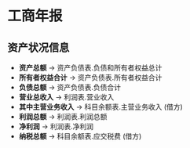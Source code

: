 # 工商年报

## 资产状况信息

- **资产总额** -> 资产负债表.负债和所有者权益总计
- **所有者权益合计** -> 资产负债表.所有者权益合计
- **负债总额** -> 资产负债表.负债合计
- **营业总收入** -> 利润表.营业收入
- **其中主营业务收入** -> 科目余额表.主营业务收入 (借方)
- **利润总额** -> 利润表.利润总额
- **净利润** -> 利润表.净利润
- **纳税总额** -> 科目余额表.应交税费 (借方)

